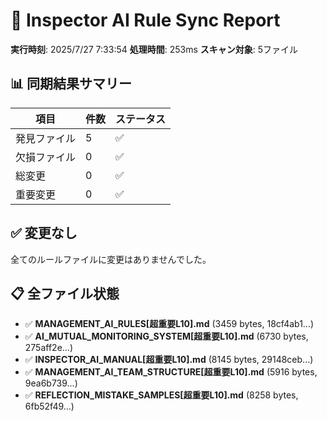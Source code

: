 # 🔄 Inspector AI Rule Sync Report

**実行時刻**: 2025/7/27 7:33:54
**処理時間**: 253ms
**スキャン対象**: 5ファイル

## 📊 同期結果サマリー

| 項目 | 件数 | ステータス |
|------|------|------------|
| 発見ファイル | 5 | ✅ |
| 欠損ファイル | 0 | ✅ |
| 総変更 | 0 | ✅ |
| 重要変更 | 0 | ✅ |

## ✅ 変更なし

全てのルールファイルに変更はありませんでした。

## 📋 全ファイル状態

- ✅ **MANAGEMENT_AI_RULES[超重要L10].md** (3459 bytes, 18cf4ab1...)
- ✅ **AI_MUTUAL_MONITORING_SYSTEM[超重要L10].md** (6730 bytes, 275aff2e...)
- ✅ **INSPECTOR_AI_MANUAL[超重要L10].md** (8145 bytes, 29148ceb...)
- ✅ **MANAGEMENT_AI_TEAM_STRUCTURE[超重要L10].md** (5916 bytes, 9ea6b739...)
- ✅ **REFLECTION_MISTAKE_SAMPLES[超重要L10].md** (8258 bytes, 6fb52f49...)
